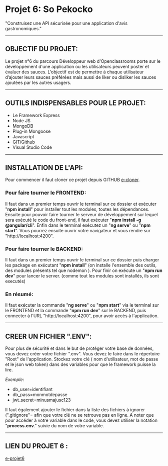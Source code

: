 # Projet 6: So Pekocko

"Construisez une API sécurisée pour une application d'avis gastronomiques."

---------------

## OBJECTIF DU PROJET:

Le projet n°6 du parcours Développeur web d'Openclassrooms porte sur le développement d'une application ou les utilisateurs peuvent poster et évaluer des sauces. L'objectif est de permettre à chaque utilisateur d’ajouter leurs sauces préférées mais aussi de liker ou disliker les sauces ajoutées par les autres usagers.

---------------
## OUTILS INDISPENSABLES POUR LE PROJET:
* Le Framework Express  
* Node JS  
* MongoDB 
* Plug-in Mongoose 
* Javascript 
* GIT/Github 
* Visual Studio Code

---------------
## INSTALLATION DE L'API:

Pour commencer il faut cloner ce projet depuis GITHUB [e-cloner](https://github.com/OpenClassrooms-Student-Center/dwj-projet6).

### Pour faire tourner le FRONTEND: 
Il faut dans un premier temps ouvrir le terminal sur ce dossier et exécuter "__npm install__" pour installer tout les modules, toutes les dépendances. Ensuite pour pouvoir faire tourner le serveur de développement sur lequel sera exécuté le code du front-end, il faut exécuter "__npm install -g @angular/cli__". Enfin dans le terminal exécutez un "__ng serve__" ou "__npm start__". Vous pourrez ensuite ouvrir votre navigateur et vous rendre sur "http://localhost:4200".

### Pour faire tourner le BACKEND: 
Il faut dans un premier temps ouvrir le terminal sur ce dossier puis charger les package en exécutant "__npm install__" (on installe l'ensemble des outils, des modules présents tel que nodemon ). Pour finir on exécute un "__npm run dev__" pour lancer le server. (comme tout les modules sont installés, ils sont executés)

### En résumé:
Il faut exécuter la commande "__ng serve__" ou "__npm start__" via le terminal sur le FRONTEND et la commande "__npm run dev__" sur le BACKEND, puis connecter à l'URL "http://localhost:4200", pour avoir accès à l'application.

--------------
## CREER UN FICHIER ".ENV":

Pour plus de sécurité et dans le but de protéger votre base de données, vous devez créer votre fichier ".env". Vous devez le faire dans le répertoire "Root" de l'application. Stockez votre clé ( nom d'utilisateur, mot de passe et le json web token) dans des variables pour que le framework puisse la lire.

*Exemple*: 
* db_user=identifiant  
*  db_pass=monmotdepasse  
*  jwt_secret=minusmajusc123

Il faut également ajouter le fichier dans la liste des fichiers à ignorer (".gitignore"= afin que votre clé ne se retrouve pas en ligne. A noter que pour accéder à votre variable dans le code, vous devez utiliser la notation "__process.env__." suivie du nom de votre variable.

--------------
## LIEN DU PROJET 6 :
[e-projet6](https://openclassrooms.com/fr/projects/676/assignment)